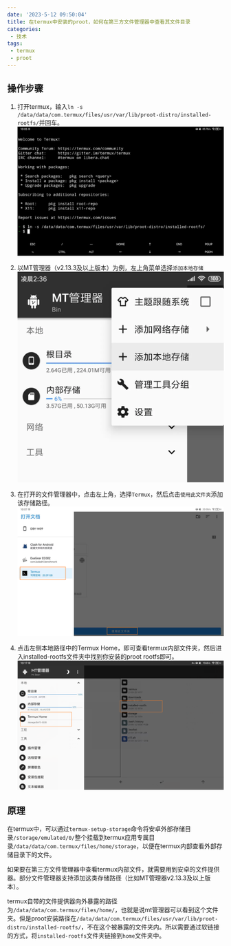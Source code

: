 ```yaml
---
date: '2023-5-12 09:50:04'
title: 在termux中安装的proot，如何在第三方文件管理器中查看其文件目录
categories: 
 - 技术
tags:
 - termux
 - proot
---
```


## 操作步骤
1. 打开termux，输入`ln -s /data/data/com.termux/files/usr/var/lib/proot-distro/installed-rootfs/`并回车。
![图1](./res/1.png)

2. 以MT管理器（v2.13.3及以上版本）为例，左上角菜单选择`添加本地存储`
![图2](./res/2.png)

3. 在打开的文件管理器中，点击左上角，选择`Termux`，然后点击`使用此文件夹`添加该存储路径。
![图3](./res/3.png)

4. 点击左侧本地路径中的Termux Home，即可查看termux内部文件夹，然后进入installed-rootfs文件夹中找到你安装的proot rootfs即可。
![图4](./res/4.png)

## 原理

在termux中，可以通过`termux-setup-storage`命令将安卓外部存储目录`/storage/emulated/0/`整个挂载到termux应用专属目录`/data/data/com.termux/files/home/storage`，以便在termux内部查看外部存储目录下的文件。

如果要在第三方文件管理器中查看termux内部文件，就需要用到安卓的文件提供器。部分文件管理器支持添加这类存储路径（比如MT管理器v2.13.3及以上版本）。

termux自带的文件提供器向外暴露的路径为`/data/data/com.termux/files/home/`，也就是说mt管理器可以看到这个文件夹。但是proot安装路径在`/data/data/com.termux/files/usr/var/lib/proot-distro/installed-rootfs/`，不在这个被暴露的文件夹内。所以需要通过软链接的方式，将`installed-rootfs`文件夹链接到`home`文件夹中。